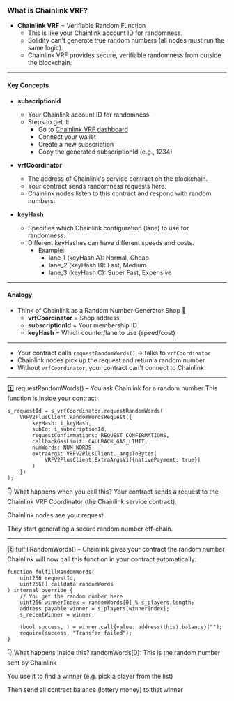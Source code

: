 ### What is Chainlink VRF?
- **Chainlink VRF** = Verifiable Random Function  
   - This is like your Chainlink account ID for randomness.
   - Solidity can't generate true random numbers (all nodes must run the same logic).
   - Chainlink VRF provides secure, verifiable randomness from outside the blockchain.

---

#### Key Concepts

- **subscriptionId**
   - Your Chainlink account ID for randomness.
   - Steps to get it:
      - Go to [Chainlink VRF dashboard](https://vrf.chain.link)
      - Connect your wallet
      - Create a new subscription
      - Copy the generated subscriptionId (e.g., 1234)

- **vrfCoordinator**
   - The address of Chainlink's service contract on the blockchain.
   - Your contract sends randomness requests here.
   - Chainlink nodes listen to this contract and respond with random numbers.

- **keyHash**
   - Specifies which Chainlink configuration (lane) to use for randomness.
   - Different keyHashes can have different speeds and costs.
      - Example:
         - lane_1 (keyHash A): Normal, Cheap
         - lane_2 (keyHash B): Fast, Medium
         - lane_3 (keyHash C): Super Fast, Expensive

---

#### Analogy

- Think of Chainlink as a Random Number Generator Shop 🎰
   - **vrfCoordinator** = Shop address
   - **subscriptionId** = Your membership ID
   - **keyHash** = Which counter/lane to use (speed/cost)

---

- Your contract calls `requestRandomWords()` → talks to `vrfCoordinator`
- Chainlink nodes pick up the request and return a random number
- Without `vrfCoordinator`, your contract can't connect to Chainlink

---

1️⃣ requestRandomWords() – You ask Chainlink for a random number
This function is inside your contract:

```
s_requestId = s_vrfCoordinator.requestRandomWords(
    VRFV2PlusClient.RandomWordsRequest({
        keyHash: i_keyHash,
        subId: i_subscriptionId,
        requestConfirmations: REQUEST_CONFIRMATIONS,
        callbackGasLimit: CALLBACK_GAS_LIMIT,
        numWords: NUM_WORDS,
        extraArgs: VRFV2PlusClient._argsToBytes(
            VRFV2PlusClient.ExtraArgsV1({nativePayment: true})
        )
    })
);
```
👇 What happens when you call this?
Your contract sends a request to the Chainlink VRF Coordinator (the Chainlink service contract).

Chainlink nodes see your request.

They start generating a secure random number off-chain.

---

2️⃣ fulfillRandomWords() – Chainlink gives your contract the random number
Chainlink will now call this function in your contract automatically:

```
function fulfillRandomWords(
    uint256 requestId,
    uint256[] calldata randomWords
) internal override {
    // You get the random number here
    uint256 winnerIndex = randomWords[0] % s_players.length;
    address payable winner = s_players[winnerIndex];
    s_recentWinner = winner;

    (bool success, ) = winner.call{value: address(this).balance}("");
    require(success, "Transfer failed");
}

```

👇 What happens inside this?
randomWords[0]: This is the random number sent by Chainlink

You use it to find a winner (e.g. pick a player from the list)

Then send all contract balance (lottery money) to that winner